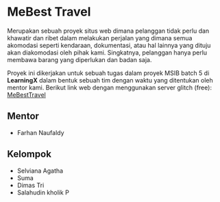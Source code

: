 # MeBest Travel

Merupakan sebuah proyek situs web dimana pelanggan tidak perlu dan khawatir dan ribet dalam melakukan perjalan yang dimana semua akomodasi seperti kendaraan, dokumentasi, atau hal lainnya yang dituju
akan diakomodasi oleh pihak kami. Singkatnya, pelanggan hanya perlu membawa barang yang diperlukan dan badan saja.

Proyek ini dikerjakan untuk sebuah tugas dalam proyek MSIB batch 5 di **LearningX** dalam bentuk sebuah tim dengan waktu yang ditentukan oleh mentor kami. Berikut link web dengan menggunakan server glitch (free): 
[MeBestTravel](https://me-best-travel.glitch.me)

## Mentor
- Farhan Naufaldy

## Kelompok
- Selviana Agatha
- Suma
- Dimas Tri
- Salahudin kholik P
